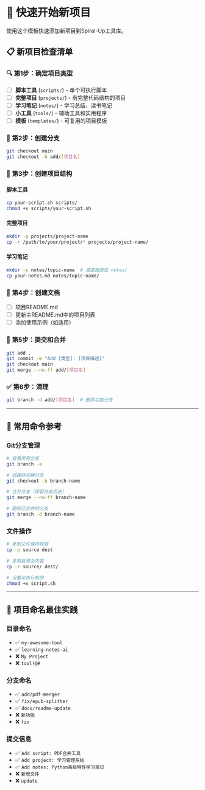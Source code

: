 # 🚀 快速开始新项目

使用这个模板快速添加新项目到Spiral-Up工具库。

## 📋 新项目检查清单

### 🔍 **第1步：确定项目类型**
- [ ] **脚本工具** (`scripts/`) - 单个可执行脚本
- [ ] **完整项目** (`projects/`) - 有完整代码结构的项目  
- [ ] **学习笔记** (`notes/`) - 学习总结、读书笔记
- [ ] **小工具** (`tools/`) - 辅助工具和实用程序
- [ ] **模板** (`templates/`) - 可复用的项目模板

### 🌿 **第2步：创建分支**
```bash
git checkout main
git checkout -b add/[项目名]
```

### 📁 **第3步：创建项目结构**

#### 脚本工具
```bash
cp your-script.sh scripts/
chmod +x scripts/your-script.sh
```

#### 完整项目
```bash
mkdir -p projects/project-name
cp -r /path/to/your/project/* projects/project-name/
```

#### 学习笔记
```bash
mkdir -p notes/topic-name  # 或直接放在 notes/
cp your-notes.md notes/topic-name/
```

### 📝 **第4步：创建文档**
- [ ] 项目README.md
- [ ] 更新主README.md中的项目列表
- [ ] 添加使用示例（如适用）

### 🔄 **第5步：提交和合并**
```bash
git add .
git commit -m "Add [类型]: [项目描述]"
git checkout main
git merge --no-ff add/[项目名]
```

### ✅ **第6步：清理**
```bash
git branch -d add/[项目名]  # 删除功能分支
```

---

## 📝 **常用命令参考**

### Git分支管理
```bash
# 查看所有分支
git branch -a

# 创建并切换分支
git checkout -b branch-name

# 合并分支（保留分支历史）
git merge --no-ff branch-name

# 删除已合并的分支
git branch -d branch-name
```

### 文件操作
```bash
# 复制文件保持权限
cp -p source dest

# 复制目录及内容
cp -r source/ dest/

# 设置可执行权限
chmod +x script.sh
```

---

## 🎯 **项目命名最佳实践**

### 目录命名
- ✅ `my-awesome-tool`
- ✅ `learning-notes-ai`
- ❌ `My Project`
- ❌ `tool!@#`

### 分支命名
- ✅ `add/pdf-merger`
- ✅ `fix/epub-splitter`
- ✅ `docs/readme-update`
- ❌ `新功能`
- ❌ `fix`

### 提交信息
- ✅ `Add script: PDF合并工具`
- ✅ `Add project: 学习管理系统`
- ✅ `Add notes: Python高级特性学习笔记`
- ❌ `新增文件`
- ❌ `update` 